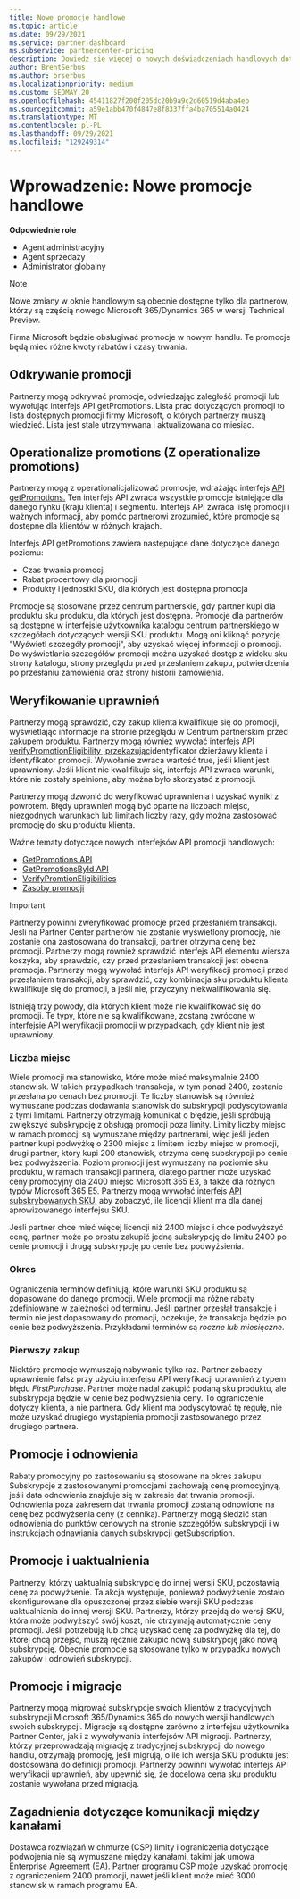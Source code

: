 ```yaml
---
title: Nowe promocje handlowe
ms.topic: article
ms.date: 09/29/2021
ms.service: partner-dashboard
ms.subservice: partnercenter-pricing
description: Dowiedz się więcej o nowych doświadczeniach handlowych dotyczących odkrywania i kupowania promocji.
author: BrentSerbus
ms.author: brserbus
ms.localizationpriority: medium
ms.custom: SEOMAY.20
ms.openlocfilehash: 45411827f200f205dc20b9a9c2d60519d4aba4eb
ms.sourcegitcommit: a59e1abb470f4847e8f8337ffa4ba705514a0424
ms.translationtype: MT
ms.contentlocale: pl-PL
ms.lasthandoff: 09/29/2021
ms.locfileid: "129249314"
---
```

# <a name="introduction-new-commerce-promotions"></a>Wprowadzenie: Nowe promocje handlowe

**Odpowiednie role**

- Agent administracyjny
- Agent sprzedaży
- Administrator globalny

> [!Note] 
> Nowe zmiany w oknie handlowym są obecnie dostępne tylko dla partnerów, którzy są częścią nowego Microsoft 365/Dynamics 365 w wersji Technical Preview.

Firma Microsoft będzie obsługiwać promocje w nowym handlu. Te promocje będą mieć różne kwoty rabatów i czasy trwania. 

## <a name="discovering-promotions"></a>Odkrywanie promocji ##

Partnerzy mogą odkrywać promocje, odwiedzając zaległość promocji lub wywołując interfejs API getPromotions. Lista prac dotyczących promocji to lista dostępnych promocji firmy Microsoft, o których partnerzy muszą wiedzieć. Lista jest stale utrzymywana i aktualizowana co miesiąc. 


## <a name="operationalize-promotions"></a>Operationalize promotions (Z operationalize promotions) ##

Partnerzy mogą z operationalicjalizować promocje, wdrażając interfejs [API getPromotions.](/partner-center/develop/get-promotions) Ten interfejs API zwraca wszystkie promocje istniejące dla danego rynku (kraju klienta) i segmentu. Interfejs API zwraca listę promocji i ważnych informacji, aby pomóc partnerowi zrozumieć, które promocje są dostępne dla klientów w różnych krajach. 


Interfejs API getPromotions zawiera następujące dane dotyczące danego poziomu:

- Czas trwania promocji
- Rabat procentowy dla promocji
- Produkty i jednostki SKU, dla których jest dostępna promocja

Promocje są stosowane przez centrum partnerskie, gdy partner kupi dla produktu sku produktu, dla których jest dostępna. Promocje dla partnerów są dostępne w interfejsie użytkownika katalogu centrum partnerskiego w szczegółach dotyczących wersji SKU produktu. Mogą oni kliknąć pozycję "Wyświetl szczegóły promocji", aby uzyskać więcej informacji o promocji. Do wyświetlania szczegółów promocji można uzyskać dostęp z widoku sku strony katalogu, strony przeglądu przed przesłaniem zakupu, potwierdzenia po przesłaniu zamówienia oraz strony historii zamówienia. 

## <a name="verify-eligibility"></a>Weryfikowanie uprawnień ##

Partnerzy mogą sprawdzić, czy zakup klienta kwalifikuje się do promocji, wyświetlając informacje na stronie przeglądu w Centrum partnerskim przed zakupem produktu. Partnerzy mogą również wywołać interfejs [API verifyPromotionEligibility ,przekazując](/partner-center/develop/verify-promotion-eligibility)identyfikator dzierżawy klienta i identyfikator promocji. Wywołanie zwraca wartość true, jeśli klient jest uprawniony. Jeśli klient nie kwalifikuje się, interfejs API zwraca warunki, które nie zostały spełnione, aby można było skorzystać z promocji. 

Partnerzy mogą dzwonić do weryfikować uprawnienia i uzyskać wyniki z powrotem. Błędy uprawnień mogą być oparte na liczbach miejsc, niezgodnych warunkach lub limitach liczby razy, gdy można zastosować promocję do sku produktu klienta.

Ważne tematy dotyczące nowych interfejsów API promocji handlowych:

- [GetPromotions API](/partner-center/develop/get-promotions)
- [GetPromotionsById API](/partner-center/develop/get-promotion-by-id)
- [VerifyPromtionEligibilities](/partner-center/develop/verify-promotion-eligibility)
- [Zasoby promocji](/partner-center/develop/promotion-resources)

>[!IMPORTANT]
> Partnerzy powinni zweryfikować promocje przed przesłaniem transakcji. Jeśli na Partner Center  partnerów nie zostanie wyświetlony promocję, nie zostanie ona zastosowana do transakcji, partner otrzyma cenę bez promocji. Partnerzy mogą również sprawdzić interfejs API elementu wiersza koszyka, aby sprawdzić, czy przed przesłaniem transakcji jest obecna promocja. Partnerzy mogą wywołać interfejs API weryfikacji promocji przed przesłaniem transakcji, aby sprawdzić, czy kombinacja sku produktu klienta kwalifikuje się do promocji, a jeśli nie, przyczyny niekwalifikowania się.

Istnieją trzy powody, dla których klient może nie kwalifikować się do promocji. Te typy, które nie są kwalifikowane, zostaną zwrócone w interfejsie API weryfikacji promocji w przypadkach, gdy klient nie jest uprawniony.

### <a name="seat-count"></a>Liczba miejsc ###

Wiele promocji ma stanowisko, które może mieć maksymalnie 2400 stanowisk. W takich przypadkach transakcja, w tym ponad 2400, zostanie przesłana po cenach bez promocji. Te liczby stanowisk są również wymuszane podczas dodawania stanowisk do subskrypcji podyscytowania z tymi limitami. Partnerzy otrzymają komunikat o błędzie, jeśli spróbują zwiększyć subskrypcję z obsługą promocji poza limity. Limity liczby miejsc w ramach promocji są wymuszane między partnerami, więc jeśli jeden partner kupi podwyżkę o 2300 miejsc z limitem liczby miejsc w promocji, drugi partner, który kupi 200 stanowisk, otrzyma cenę subskrypcji po cenie bez podwyższenia. Poziom promocji jest wymuszany na poziomie sku produktu, w ramach transakcji partnera, dlatego partner może uzyskać ceny promocyjny dla 2400 miejsc Microsoft 365 E3, a także dla różnych typów Microsoft 365 E5. Partnerzy mogą wywołać interfejs [API subskrybowanych SKU,](/partner-center/develop/get-a-list-of-available-licenses) aby zobaczyć, ile licencji klient ma dla danej aprowizowanego interfejsu SKU.

Jeśli partner chce mieć więcej licencji niż 2400 miejsc i chce podwyższyć cenę, partner może po prostu zakupić jedną subskrypcję do limitu 2400 po cenie promocji i drugą subskrypcję po cenie bez podwyżsienia.

### <a name="term"></a>Okres ###

Ograniczenia terminów definiują, które warunki SKU produktu są dopasowane do danego promocji. Wiele promocji ma różne rabaty zdefiniowane w zależności od terminu. Jeśli partner przesłał transakcję i termin nie jest dopasowany do promocji, oczekuje, że transakcja będzie po cenie bez podwyższenia. Przykładami terminów są *roczne lub* *miesięczne*.

### <a name="first-purchase"></a>Pierwszy zakup ###

Niektóre promocje wymuszają nabywanie tylko raz. Partner zobaczy uprawnienie fałsz przy użyciu interfejsu API weryfikacji uprawnień z typem błędu *FirstPurchase*.  Partner może nadal zakupić podaną sku produktu, ale subskrypcja będzie w cenie bez podwyżsienia ceny. To ograniczenie dotyczy klienta, a nie partnera. Gdy klient ma podyscytować tę regułę, nie może uzyskać drugiego wystąpienia promocji zastosowanego przez drugiego partnera.

## <a name="promotions-and-renewals"></a>Promocje i odnowienia ##

Rabaty promocyjny po zastosowaniu są stosowane na okres zakupu. Subskrypcje z zastosowanymi promocjami zachowają cenę promocyjnyą, jeśli data odnowienia znajduje się w zakresie dat trwania promocji. Odnowienia poza zakresem dat trwania promocji zostaną odnowione na cenę bez podwyżsenia ceny (z cennika). Partnerzy mogą śledzić stan odnowienia do punktów cenowych na stronie szczegółów subskrypcji i w instrukcjach odnawiania danych subskrypcji getSubscription.

## <a name="promotions-and-upgrades"></a>Promocje i uaktualnienia ##
Partnerzy, którzy uaktualnią subskrypcję do innej wersji SKU, pozostawią cenę za podwyżsenie. Ta akcja występuje, ponieważ podwyżsenie zostało skonfigurowane dla opuszczonej przez siebie wersji SKU podczas uaktualniania do innej wersji SKU. Partnerzy, którzy przejdą do wersji SKU, która może podwyższyć swój koszt, nie otrzymają automatycznie ceny promocji. Jeśli potrzebują lub chcą uzyskać cenę za podwyżkę dla tej, do której chcą przejść, muszą ręcznie zakupić nową subskrypcję jako nową subskrypcję. Obecnie promocje są stosowane tylko w przypadku nowych zakupów i odnowień subskrypcji.

## <a name="promotions-and-migrations"></a>Promocje i migracje ##
Partnerzy mogą migrować subskrypcje swoich klientów z tradycyjnych subskrypcji Microsoft 365/Dynamics 365 do nowych wersji handlowych swoich subskrypcji. Migracje są dostępne zarówno z interfejsu użytkownika Partner Center, jak i z wywoływania interfejsów API migracji. Partnerzy, którzy przeprowadzają migrację z tradycyjnej subskrypcji do nowego handlu, otrzymają promocję, jeśli migrują, o ile ich wersja SKU produktu jest dostosowana do definicji promocji. Partnerzy powinni wywołać interfejs API weryfikacji uprawnień, aby upewnić się, że docelowa cena sku produktu zostanie wywołana przed migracją.

## <a name="cross-channel-considerations"></a>Zagadnienia dotyczące komunikacji między kanałami ##
Dostawca rozwiązań w chmurze (CSP) limity i ograniczenia dotyczące podwojenia nie są wymuszane między kanałami, takimi jak umowa Enterprise Agreement (EA). Partner programu CSP może uzyskać promocję z ograniczeniem 2400 promocji, nawet jeśli klient może mieć 3000 stanowisk w ramach programu EA.  
